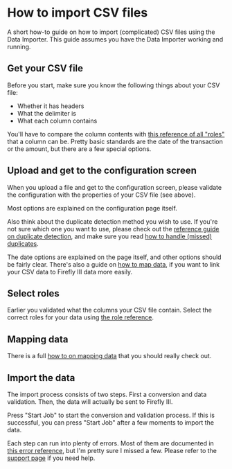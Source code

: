 # How to import CSV files

A short how-to guide on how to import (complicated) CSV files using the Data Importer. This guide assumes you have the Data Importer working and running.

## Get your CSV file

Before you start, make sure you know the following things about your CSV file:

- Whether it has headers
- What the delimiter is
- What each column contains

You'll have to compare the column contents with [this reference of all "roles"](../../../references/data-importer/roles.md) that
a column can be. Pretty basic standards are the date of the transaction or the amount, but there are a few special options.

## Upload and get to the configuration screen

When you upload a file and get to the configuration screen, please validate the configuration with the properties of your
CSV file (see above).

Most options are explained on the configuration page itself. 

Also think about the duplicate detection method you wish to use. If you're not sure which one you want to use, please check out the
[reference guide on duplicate detection](../../../references/data-importer/duplicate-detection.md), and make sure you read [how to handle (missed) duplicates](duplicates.md).

The date options are explained on the page itself, and other options should be fairly clear. There's also a guide on [how to map data](map-data.md), if you want to link your CSV data to Firefly III data more easily.

## Select roles

Earlier you validated what the columns your CSV file contain. Select the correct roles for your data using [the role reference](../../../references/data-importer/roles.md).

## Mapping data

There is a full [how to on mapping data](map-data.md) that you should really check out.

## Import the data

The import process consists of two steps. First a conversion and data validation. Then, the data will actually be sent to Firefly III.

Press "Start Job" to start the conversion and validation process. If this is successful, you can press "Start Job" after a few moments to import the data.

Each step can run into plenty of errors. Most of them are documented in [this error reference](../../../references/data-importer/import-errors.md), but I'm pretty sure I missed a few. Please refer to the [support page](../../../references/support.md) if you need help.
